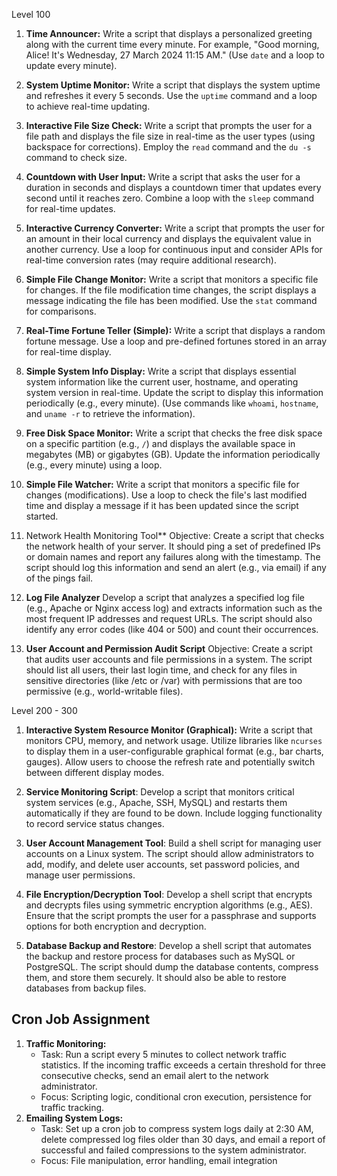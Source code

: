 Level 100

1. **Time Announcer:** 
  Write a script that displays a personalized greeting along with the current time every minute. For example, "Good morning, Alice! It's Wednesday, 27 March 2024 11:15 AM." (Use `date` and a loop to update every minute).

2. **System Uptime Monitor:** 
  Write a script that displays the system uptime and refreshes it every 5 seconds. Use the `uptime` command and a loop to achieve real-time updating.

3. **Interactive File Size Check:** 
  Write a script that prompts the user for a file path and displays the file size in real-time as the user types (using backspace for corrections). Employ the `read` command and the `du -s` command to check size.

4. **Countdown with User Input:** 
  Write a script that asks the user for a duration in seconds and displays a countdown timer that updates every second until it reaches zero. Combine a loop with the `sleep` command for real-time updates.

5. **Interactive Currency Converter:** 
  Write a script that prompts the user for an amount in their local currency and displays the equivalent value in another currency. Use a loop for continuous input and consider APIs for real-time conversion rates (may require additional research).

6. **Simple File Change Monitor:** 
  Write a script that monitors a specific file for changes. If the file modification time changes, the script displays a message indicating the file has been modified. Use the `stat` command for comparisons.

7. **Real-Time Fortune Teller (Simple):** 
  Write a script that displays a random fortune message. Use a loop and pre-defined fortunes stored in an array for real-time display.

8. **Simple System Info Display:** 
  Write a script that displays essential system information like the current user, hostname, and operating system version in real-time. Update the script to display this information periodically (e.g., every minute). (Use commands like `whoami`, `hostname`, and `uname -r` to retrieve the information).

9. **Free Disk Space Monitor:** 
  Write a script that checks the free disk space on a specific partition  (e.g., `/`) and displays the available space in megabytes (MB) or gigabytes (GB). Update the information periodically (e.g., every minute) using a loop.

10. **Simple File Watcher:** 
  Write a script that monitors a specific file for changes (modifications). Use a loop to check the file's last modified time and display a message if it has been updated since the script started.

11. Network Health Monitoring Tool**
  Objective: Create a script that checks the network health of your server. It should ping a set of predefined IPs or domain names and report any failures along with the timestamp. The script should log this information and send an alert (e.g., via email) if any of the pings fail.

12. **Log File Analyzer**
  Develop a script that analyzes a specified log file (e.g., Apache or Nginx access log) and extracts information such as the most frequent IP addresses and request URLs. The script should also identify any error codes (like 404 or 500) and count their occurrences.

13. **User Account and Permission Audit Script**
  Objective: Create a script that audits user accounts and file permissions in a system. The script should list all users, their last login time, and check for any files in sensitive directories (like /etc or /var) with permissions that are too permissive (e.g., world-writable files).

Level 200 - 300

1. **Interactive System Resource Monitor (Graphical):** 
  Write a script that monitors CPU, memory, and network usage. Utilize libraries like `ncurses` to display them in a user-configurable graphical format (e.g., bar charts, gauges). Allow users to choose the refresh rate and potentially switch between different display modes.

2. **Service Monitoring Script**: 
  Develop a script that monitors critical system services (e.g., Apache, SSH, MySQL) and restarts them automatically if they are found to be down. Include logging functionality to record service status changes.

3. **User Account Management Tool**: 
  Build a shell script for managing user accounts on a Linux system. The script should allow administrators to add, modify, and delete user accounts, set password policies, and manage user permissions.

4. **File Encryption/Decryption Tool**: 
  Develop a shell script that encrypts and decrypts files using symmetric encryption algorithms (e.g., AES). Ensure that the script prompts the user for a passphrase and supports options for both encryption and decryption.

5. **Database Backup and Restore**: 
  Develop a shell script that automates the backup and restore process for databases such as MySQL or PostgreSQL. The script should dump the database contents, compress them, and store them securely. It should also be able to restore databases from backup files.

## Cron Job Assignment
1. **Traffic Monitoring:**
    - Task: Run a script every 5 minutes to collect network traffic statistics. If the incoming traffic exceeds a certain threshold for three consecutive checks, send an email alert to the network administrator.
    - Focus: Scripting logic, conditional cron execution, persistence for traffic tracking.
2. **Emailing System Logs:**
    - Task: Set up a cron job to compress system logs daily at 2:30 AM, delete compressed log files older than 30 days, and email a report of successful and failed compressions to the system administrator.
    - Focus: File manipulation, error handling, email integration
